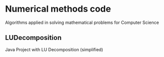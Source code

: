# Numerical methods code
Algorithms applied in solving mathematical problems for Computer Science


## LUDecomposition
Java Project with LU Decomposition (simplified)
